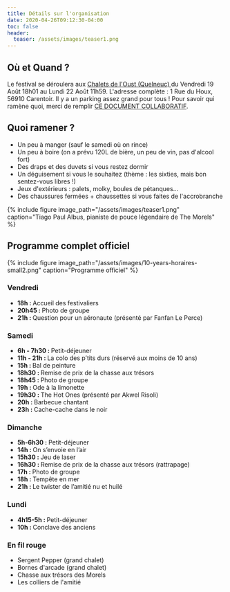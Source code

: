 ```yaml
---
title: Détails sur l'organisation
date: 2020-04-26T09:12:30-04:00
toc: false
header:
  teaser: /assets/images/teaser1.png
---
```


<h2>Où et Quand ?</h2>
<p>
Le festival se déroulera aux <a href="https://quelneuc-aventures-forest.fr/les-chalets-de-loust/" target="chalets">Chalets de l'Oust (Quelneuc) </a> du Vendredi 19 Août 18h01 au Lundi 22 Août 11h59. L'adresse complète : 1 Rue du Houx, 56910 Carentoir. Il y a un parking assez grand pour tous ! Pour savoir qui ramène quoi, merci de remplir  <a href="https://docs.google.com/document/d/1Pq6cKWtxyVmj2zj0MFsnNk7butVhaYhuT5_8ho4epYs/edit?usp=sharing" target="sondage">CE DOCUMENT COLLABORATIF</a>.
<p>

<h2>Quoi ramener ?</h2>
<ul>
  <li>Un peu à manger (sauf le samedi où on rince)</li>
  <li>Un peu à boire (on a prévu 120L de bière, un peu de vin, pas d'alcool fort)</li>
  <li>Des draps et des duvets si vous restez dormir</li>
  <li>Un déguisement si vous le souhaitez (thème : les sixties, mais bon sentez-vous libres !)</li>
  <li>Jeux d'extérieurs : palets, molky, boules de pétanques...</li>
  <li>Des chaussures fermées + chaussettes si vous faites de l'accrobranche</li>
</ul>

{% include figure image_path="/assets/images/teaser1.png" caption="Tiago Paul Albus, pianiste de pouce légendaire de The Morels" %}

<h2>Programme complet officiel</h2>

{% include figure image_path="/assets/images/10-years-horaires-small2.png" caption="Programme officiel" %}

  <h3>Vendredi </h3>
  <ul>
    <li><b>18h  : </b>Accueil des festivaliers</li>
    <li><b>20h45  : </b>Photo de groupe</li>
    <li><b>21h  : </b>Question pour un aéronaute (présenté par Fanfan Le Perce)</li>
  </ul>
  <h3>Samedi </h3>
  <ul>
   <li><b>6h - 7h30  : </b>Petit-déjeuner</li>
   <li><b>11h - 21h  : </b>La colo des p’tits durs (réservé aux moins de 10 ans)</li>
   <li><b>15h : </b>Bal de peinture</li>
   <li><b>18h30  : </b>Remise de prix de la chasse aux trésors</li>
   <li><b>18h45  : </b>Photo de groupe</li>
   <li><b>19h  : </b>Ode à la limonette</li>
   <li><b>19h30  : </b>The Hot Ones (présenté par Akwel Risoli)</li>
   <li><b>20h  : </b>Barbecue chantant</li>
   <li><b>23h  : </b>Cache-cache dans le noir</li>
  </ul>
  <h3>Dimanche</h3>
  <ul>
   <li><b>5h-6h30  : </b>Petit-déjeuner</li>
   <li><b>14h  : </b>On s’envoie en l’air</li>
   <li><b>15h30  : </b>Jeu de laser</li>
   <li><b>16h30  : </b>Remise de prix de la chasse aux trésors (rattrapage)</li>
   <li><b>17h  : </b>Photo de groupe</li>
   <li><b>18h  : </b>Tempête en mer</li>
   <li><b>21h  : </b>Le twister de l’amitié nu et huilé</li>
  </ul>

  <h3>Lundi</h3>
  <ul>
   <li><b>4h15-5h  : </b>Petit-déjeuner</li>
   <li><b>10h  : </b>Conclave des anciens</li>
  </ul>

  <h3>En fil rouge</h3>
  <ul>
    <li>Sergent Pepper (grand chalet)</li>
    <li>Bornes d'arcade (grand chalet)</li>
    <li>Chasse aux trésors des Morels</li>
    <li>Les colliers de l'amitié</li>
  </ul>

